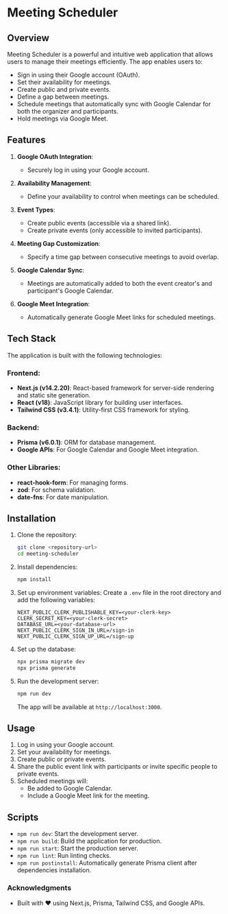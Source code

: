 # Meeting Scheduler

## Overview

Meeting Scheduler is a powerful and intuitive web application that allows users to manage their meetings efficiently. The app enables users to:

- Sign in using their Google account (OAuth).
- Set their availability for meetings.
- Create public and private events.
- Define a gap between meetings.
- Schedule meetings that automatically sync with Google Calendar for both the organizer and participants.
- Hold meetings via Google Meet.

## Features

1. **Google OAuth Integration**:

   - Securely log in using your Google account.

2. **Availability Management**:

   - Define your availability to control when meetings can be scheduled.

3. **Event Types**:

   - Create public events (accessible via a shared link).
   - Create private events (only accessible to invited participants).

4. **Meeting Gap Customization**:

   - Specify a time gap between consecutive meetings to avoid overlap.

5. **Google Calendar Sync**:

   - Meetings are automatically added to both the event creator's and participant's Google Calendar.

6. **Google Meet Integration**:
   - Automatically generate Google Meet links for scheduled meetings.

## Tech Stack

The application is built with the following technologies:

### Frontend:

- **Next.js (v14.2.20)**: React-based framework for server-side rendering and static site generation.
- **React (v18)**: JavaScript library for building user interfaces.
- **Tailwind CSS (v3.4.1)**: Utility-first CSS framework for styling.

### Backend:

- **Prisma (v6.0.1)**: ORM for database management.
- **Google APIs**: For Google Calendar and Google Meet integration.

### Other Libraries:

- **react-hook-form**: For managing forms.
- **zod**: For schema validation.
- **date-fns**: For date manipulation.

## Installation

1. Clone the repository:

   ```bash
   git clone <repository-url>
   cd meeting-scheduler
   ```

2. Install dependencies:

   ```bash
   npm install
   ```

3. Set up environment variables:
   Create a `.env` file in the root directory and add the following variables:

   ```env
   NEXT_PUBLIC_CLERK_PUBLISHABLE_KEY=<your-clerk-key>
   CLERK_SECRET_KEY=<your-clerk-secret>
   DATABASE_URL=<your-database-url>
   NEXT_PUBLIC_CLERK_SIGN_IN_URL=/sign-in
   NEXT_PUBLIC_CLERK_SIGN_UP_URL=/sign-up
   ```

4. Set up the database:

   ```bash
   npx prisma migrate dev
   npx prisma generate
   ```

5. Run the development server:
   ```bash
   npm run dev
   ```
   The app will be available at `http://localhost:3000`.

## Usage

1. Log in using your Google account.
2. Set your availability for meetings.
3. Create public or private events.
4. Share the public event link with participants or invite specific people to private events.
5. Scheduled meetings will:
   - Be added to Google Calendar.
   - Include a Google Meet link for the meeting.

## Scripts

- `npm run dev`: Start the development server.
- `npm run build`: Build the application for production.
- `npm run start`: Start the production server.
- `npm run lint`: Run linting checks.
- `npm run postinstall`: Automatically generate Prisma client after dependencies installation.

### Acknowledgments

- Built with ❤️ using Next.js, Prisma, Tailwind CSS, and Google APIs.
